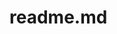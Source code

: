 # readme.md
<html>
  <head>
  <title>github parctice</title<>
  </head>
</html>
<body>
  <form action=validation.js method=post>
    <label for = name>Username</label>
    <input type="text" id="username" name="username" requried>
     <label for = email>email</label>
    <input type="email" id="email" name="email" requried>
     <label for = number>phone number</label>
    <input type="text" id="number" name="number" pattern="0-9{10}" requried>
    <label for = number>phone number</label>
    <input type="text" id="number" name="number" pattern="0-9{10}" requried>
    
    
    
  </form>
</body>
